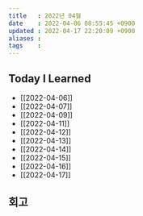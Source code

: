 ```yaml
---
title   : 2022년 04월 
date    : 2022-04-06 08:55:45 +0900
updated : 2022-04-17 22:20:09 +0900
aliases : 
tags    : 
---
```

## Today I Learned
- [[2022-04-06]]
- [[2022-04-07]]
- [[2022-04-09]]
- [[2022-04-11]]
- [[2022-04-12]]
- [[2022-04-13]]
- [[2022-04-14]]
- [[2022-04-15]]
- [[2022-04-16]]
- [[2022-04-17]]

## 회고
